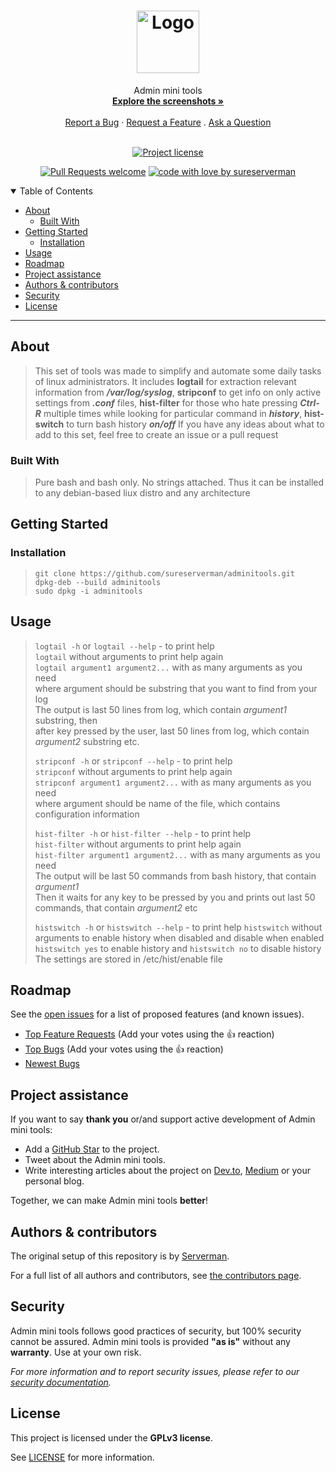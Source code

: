 <h1 align="center">
  <a href="https://github.com/sureserverman/adminitools">
    <!-- Please provide path to your logo here -->
    <img src="docs/images/logo.svg" alt="Logo" width="100" height="100">
  </a>
</h1>

<div align="center">
  Admin mini tools
  <br />
  <a href="#about"><strong>Explore the screenshots »</strong></a>
  <br />
  <br />
  <a href="https://github.com/sureserverman/adminitools/issues/new?assignees=&labels=bug&template=01_BUG_REPORT.md&title=bug%3A+">Report a Bug</a>
  ·
  <a href="https://github.com/sureserverman/adminitools/issues/new?assignees=&labels=enhancement&template=02_FEATURE_REQUEST.md&title=feat%3A+">Request a Feature</a>
  .
  <a href="https://github.com/sureserverman/adminitools/issues/new?assignees=&labels=question&template=04_SUPPORT_QUESTION.md&title=support%3A+">Ask a Question</a>
</div>

<div align="center">
<br />

[![Project license](https://img.shields.io/github/license/sureserverman/adminitools.svg?style=flat-square)](LICENSE)

[![Pull Requests welcome](https://img.shields.io/badge/PRs-welcome-ff69b4.svg?style=flat-square)](https://github.com/sureserverman/adminitools/issues?q=is%3Aissue+is%3Aopen+label%3A%22help+wanted%22)
[![code with love by sureserverman](https://img.shields.io/badge/%3C%2F%3E%20with%20%E2%99%A5%20by-sureserverman-ff1414.svg?style=flat-square)](https://github.com/sureserverman)

</div>

<details open="open">
<summary>Table of Contents</summary>

- [About](#about)
  - [Built With](#built-with)
- [Getting Started](#getting-started)
  - [Installation](#installation)
- [Usage](#usage)
- [Roadmap](#roadmap)
- [Project assistance](#project-assistance)
- [Authors & contributors](#authors--contributors)
- [Security](#security)
- [License](#license)

</details>

---

## About

> This set of tools was made to simplify and automate some daily tasks of linux administrators. It includes **logtail** for extraction relevant information from ***/var/log/syslog***, 
> **stripconf** to get info on only active settings from ***.conf*** files, **hist-filter** for those who hate pressing ***Ctrl-R*** multiple times while looking for particular command in ***history***,
> **hist-switch** to turn bash history ***on/off***
> If you have any ideas about what to add to this set, feel free to create an issue or a pull request

### Built With

> Pure bash and bash only. No strings attached. Thus it can be installed to any debian-based liux distro and any architecture

## Getting Started

### Installation

> `git clone https://github.com/sureserverman/adminitools.git`\
> `dpkg-deb --build adminitools`\
> `sudo dpkg -i adminitools`


## Usage

> `logtail -h` or `logtail --help` - to print help\
> `logtail` without arguments to print help again\
> `logtail argument1 argument2...` with as many arguments as you need\
> where argument should be substring that you want to find from your log\
> The output is last 50 lines from log, which contain *argument1* substring, then\
> after key pressed by the user, last 50 lines from log, which contain *argument2* substring etc.
> 
> `stripconf -h` or `stripconf --help` - to print help\
> `stripconf` without arguments to print help again\
> `stripconf argument1 argument2...` with as many arguments as you need\
> where argument should be name of the file, which contains configuration information
> 
> `hist-filter -h` or `hist-filter --help` - to print help\
> `hist-filter` without arguments to print help again\
> `hist-filter argument1 argument2...` with as many arguments as you need\
> The output will be last 50 commands from bash history, that contain *argument1*\
> Then it waits for any key to be pressed by you and prints out last 50 commands, that contain *argument2* etc
> 
> `histswitch -h` or `histswitch --help` - to print help
> `histswitch` without arguments to enable history when disabled and disable when enabled
> `histswitch yes` to enable history
> and `histswitch no` to disable history
> The settings are stored in /etc/hist/enable file

## Roadmap

See the [open issues](https://github.com/sureserverman/adminitools/issues) for a list of proposed features (and known issues).

- [Top Feature Requests](https://github.com/sureserverman/adminitools/issues?q=label%3Aenhancement+is%3Aopen+sort%3Areactions-%2B1-desc) (Add your votes using the 👍 reaction)
- [Top Bugs](https://github.com/sureserverman/adminitools/issues?q=is%3Aissue+is%3Aopen+label%3Abug+sort%3Areactions-%2B1-desc) (Add your votes using the 👍 reaction)
- [Newest Bugs](https://github.com/sureserverman/adminitools/issues?q=is%3Aopen+is%3Aissue+label%3Abug)

## Project assistance

If you want to say **thank you** or/and support active development of Admin mini tools:

- Add a [GitHub Star](https://github.com/sureserverman/adminitools) to the project.
- Tweet about the Admin mini tools.
- Write interesting articles about the project on [Dev.to](https://dev.to/), [Medium](https://medium.com/) or your personal blog.

Together, we can make Admin mini tools **better**!

## Authors & contributors

The original setup of this repository is by [Serverman](https://github.com/sureserverman).

For a full list of all authors and contributors, see [the contributors page](https://github.com/sureserverman/adminitools/contributors).

## Security

Admin mini tools follows good practices of security, but 100% security cannot be assured.
Admin mini tools is provided **"as is"** without any **warranty**. Use at your own risk.

_For more information and to report security issues, please refer to our [security documentation](docs/SECURITY.md)._

## License

This project is licensed under the **GPLv3 license**.

See [LICENSE](LICENSE.md) for more information.
